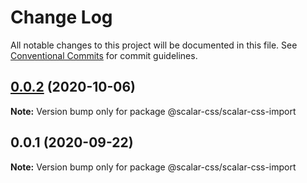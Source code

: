 # Change Log

All notable changes to this project will be documented in this file.
See [Conventional Commits](https://conventionalcommits.org) for commit guidelines.

## [0.0.2](https://github.com/scalar-css/scalar-css/compare/@scalar-css/scalar-css-import@0.0.1...@scalar-css/scalar-css-import@0.0.2) (2020-10-06)

**Note:** Version bump only for package @scalar-css/scalar-css-import





## 0.0.1 (2020-09-22)

**Note:** Version bump only for package @scalar-css/scalar-css-import
